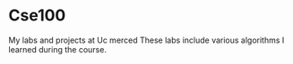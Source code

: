 # Cse100
My labs and projects at Uc merced
These labs include various algorithms I learned during the course.

